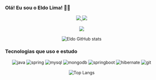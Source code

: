 ### Olá! Eu sou o Eldo Lima! 🙋‍♂️

<div align="center">
    <a href="https://www.linkedin.com/feed/">
        <img src="https://img.shields.io/badge/LinkedIn-0077B5?style=for-the-badge&logo=linkedin&logoColor=white"/>
    </a>
    <a href="mailto:seuemail@gmail.com">
        <img src="https://img.shields.io/badge/Gmail-D14836?style=for-the-badge&logo=gmail&logoColor=white"/>
    </a>
</div>

<br/>

<div align="center">
    <a href="https://github.com/eldolima">
        <img src="https://img.shields.io/badge/GitHub-181717?style=for-the-badge&logo=github&logoColor=white"/>
    </a>
</div>

<br/>

<div align="center">
    <img src="https://github-readme-stats.vercel.app/api?username=eldolima&show_icons=true&theme=onedark" alt="Eldo GitHub stats"/>
</div>

### Tecnologias que uso e estudo
<div align="center">
    <img align="center" alt="java" src="https://img.shields.io/badge/Java-ED8B00?style=for-the-badge&logo=openjdk&logoColor=white"/>
    <img align="center" alt="spring" src="https://img.shields.io/badge/Spring-6DB33F?style=for-the-badge&logo=spring&logoColor=white"/>
    <img align="center" alt="mysql" src="https://img.shields.io/badge/MySQL-4479A1?style=for-the-badge&logo=mysql&logoColor=white"/>
    <img align="center" alt="mongodb" src="https://img.shields.io/badge/MongoDB-47A248?style=for-the-badge&logo=mongodb&logoColor=white"/>
    <img align="center" alt="springboot" src="https://img.shields.io/badge/SpringBoot-6DB33F?style=for-the-badge&logo=springboot&logoColor=white"/>
    <img align="center" alt="hibernate" src="https://img.shields.io/badge/Hibernate-59666C?style=for-the-badge&logo=hibernate&logoColor=white"/>
    <img align="center" alt="git" src="https://img.shields.io/badge/Git-F05032?style=for-the-badge&logo=git&logoColor=white"/>
</div>

<br/>

<div align="center">
    <img src="https://github-readme-stats.vercel.app/api/top-langs/?username=eldolima&layout=compact&theme=onedark" alt="Top Langs"/>
</div>
